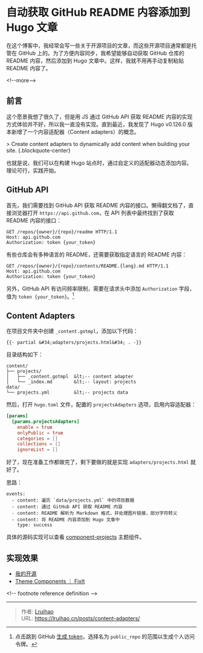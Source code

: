 # 自动获取 GitHub README 内容添加到 Hugo 文章


在这个博客中，我经常会写一些关于开源项目的文章，而这些开源项目通常都是托管在 GitHub 上的。为了方便内容同步，我希望能够自动获取 GitHub 仓库的 README 内容，然后添加到 Hugo 文章中。这样，我就不用再手动复制粘贴 README 内容了。

&lt;!--more--&gt;

## 前言

这个愿景我想了很久了，但是用 JS 通过 GitHub API 获取 README 内容的实现方式体验并不好，所以我一直没有实现。直到最近，我发现了 Hugo v0.126.0 版本新增了一个内容适配器（Content adapters）的概念。

&gt; Create content adapters to dynamically add content when building your site.
{.blockquote-center}

也就是说，我们可以在构建 Hugo 站点时，通过自定义的适配器动态添加内容。理论可行，实践开始。

## GitHub API

首先，我们需要找到 GitHub API 获取 README 内容的接口。懒得翻文档了，直接浏览器打开 `https://api.github.com`，在 API 列表中最终找到了获取 README 内容的接口：

```http
GET /repos/{owner}/{repo}/readme HTTP/1.1
Host: api.github.com
Authorization: token {your_token}
```

有些仓库会有多种语言的 README，还需要获取指定语言的 README 内容：

```http
GET /repos/{owner}/{repo}/contents/README.{lang}.md HTTP/1.1
Host: api.github.com
Authorization: token {your_token}
```

另外，GitHub API 有访问频率限制，需要在请求头中添加 `Authorization` 字段，值为 `token {your_token}`。[^1]

## Content Adapters

在项目文件夹中创建 `_content.gotmpl`，添加以下代码：

```go-html-template
{{- partial &#34;adapters/projects.html&#34; . -}}
```

目录结构如下：

```plain
content/
├── projects/
│   ├── _content.gotmpl  &lt;-- content adapter
│   └── _index.md        &lt;-- layout: projects
data/
└── projects.yml         &lt;-- projects data
```

然后，打开 `hugo.toml` 文件，配置的 `projectsAdapters` 选项，启用内容适配器：

```toml
[params]
  [params.projectsAdapters]
    enable = true
    onlyPublic = true
    categories = []
    collections = []
    ignoreList = []
```

好了，现在准备工作都做完了，剩下要做的就是实现 `adapters/projects.html` 就好了。

思路：

```timeline {animation=true}
events:
  - content: 遍历 `data/projects.yml` 中的项目数据
  - content: 通过 GitHub API 获取 README 内容
  - content: README 解析为 Markdown 格式，并处理图片链接，部分字符转义
  - content: 将 README 内容添加到 Hugo 文章中
    type: success
```

具体的源码实现可以查看 [component-projects](https://github.com/hugo-fixit/component-projects/) 主题组件。

## 实现效果

- [我的开源](/projects/)
- [Theme Components ｜ FixIt](https://fixit.lruihao.cn/components/)

&lt;!-- footnote reference definition --&gt;
[^1]: 点击跳到 GitHub [生成 token](https://github.com/settings/tokens/new)，选择名为 `public_repo` 的范围以生成个人访问令牌。


---

> 作者: [Lruihao](https://github.com/Lruihao)  
> URL: https://lruihao.cn/posts/content-adapters/  

